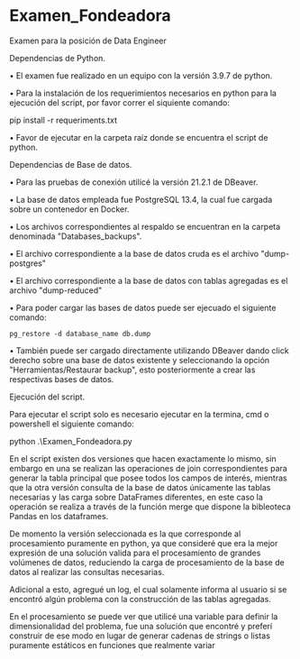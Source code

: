 # Examen_Fondeadora
Examen para la posición de Data Engineer

Dependencias de Python.


•	El examen fue realizado en un equipo con la versión 3.9.7 de python.

•	Para la instalación de los requerimientos necesarios en python para la ejecución del script, por favor correr el siquiente comando:

pip install -r requeriments.txt

•	Favor de ejecutar en la carpeta raíz donde se encuentra el script de python.



Dependencias de Base de datos.


•	Para las pruebas de conexión utilicé la versión 21.2.1 de DBeaver.

•	La base de datos empleada fue PostgreSQL 13.4, la cual fue cargada sobre un contenedor en Docker.

•	Los archivos correspondientes al respaldo se encuentran en la carpeta denominada "Databases_backups".

•	El archivo correspondiente a la base de datos cruda es el archivo "dump-postgres"

•	El archivo correspondiente a la base de datos con tablas agregadas es el archivo "dump-reduced"

•	Para poder cargar las bases de datos puede ser ejecuado el siguiente comando:

	pg_restore -d database_name db.dump

•	También puede ser cargado directamente utilizando DBeaver dando click derecho sobre una base de datos existente y seleccionando la opción "Herramientas/Restaurar backup", esto posteriormente a crear las respectivas bases de datos.



Ejecución del script.


Para ejecutar el script solo es necesario ejecutar en la termina, cmd o powershell el siguiente comando:

  python .\Examen_Fondeadora.py



En el script existen dos versiones que hacen exactamente lo mismo, sin embargo en una se realizan las operaciones de join correspondientes para generar la tabla principal que posee todos los campos de interés, mientras que la otra versión consulta de la base de datos únicamente las tablas necesarias y las carga sobre DataFrames diferentes, en este caso la operación se realiza a través de la función merge que dispone la bibleoteca Pandas en los dataframes.

De momento la versión seleccionada es la que corresponde al procesamiento puramente en python, ya que consideré que era la mejor expresión de una solución valida para el procesamiento de grandes volúmenes de datos, reduciendo la carga de procesamiento de la base de datos al realizar las consultas necesarias.

Adicional a esto, agregué un log, el cual solamente informa al usuario si se encontró algún problema con la construcción de las tablas agregadas.

En el procesamiento se puede ver que utilicé una variable para definir la dimensionalidad del problema, fue una solución que encontré y preferí construir de ese modo en lugar de generar cadenas de strings o listas puramente estáticos en funciones que realmente variar
